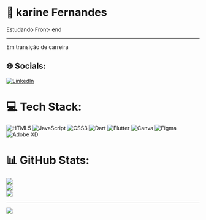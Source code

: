 # 💫 karine Fernandes
Estudando Front- end <hr>
Em transição de carreira

## 🌐 Socials:
[![LinkedIn](https://img.shields.io/badge/LinkedIn-%230077B5.svg?logo=linkedin&logoColor=white)](https://linkedin.com/in/https://www.linkedin.com/in/karine-fernandes-898a16186/) 

# 💻 Tech Stack:
![HTML5](https://img.shields.io/badge/html5-%23E34F26.svg?style=flat&logo=html5&logoColor=white) ![JavaScript](https://img.shields.io/badge/javascript-%23323330.svg?style=flat&logo=javascript&logoColor=%23F7DF1E) ![CSS3](https://img.shields.io/badge/css3-%231572B6.svg?style=flat&logo=css3&logoColor=white) ![Dart](https://img.shields.io/badge/dart-%230175C2.svg?style=flat&logo=dart&logoColor=white) ![Flutter](https://img.shields.io/badge/Flutter-%2302569B.svg?style=flat&logo=Flutter&logoColor=white) ![Canva](https://img.shields.io/badge/Canva-%2300C4CC.svg?style=flat&logo=Canva&logoColor=white) 	![Figma](https://img.shields.io/badge/figma-%23F24E1E.svg?style=flat&logo=figma&logoColor=white) ![Adobe XD](https://img.shields.io/badge/Adobe%20XD-470137?style=flat&logo=Adobe%20XD&logoColor=#FF61F6)
# 📊 GitHub Stats:
![](https://github-readme-stats.vercel.app/api?username=karinefes&theme=radical&hide_border=true&include_all_commits=false&count_private=false)<br/>
![](https://github-readme-streak-stats.herokuapp.com/?user=karinefes&theme=radical&hide_border=true)<br/>
![](https://github-readme-stats.vercel.app/api/top-langs/?username=karinefes&theme=radical&hide_border=true&include_all_commits=false&count_private=false&layout=compact)

---
[![](https://visitcount.itsvg.in/api?id=karinefes&icon=0&color=0)](https://visitcount.itsvg.in)

<!-- Proudly created with GPRM ( https://gprm.itsvg.in ) -->
